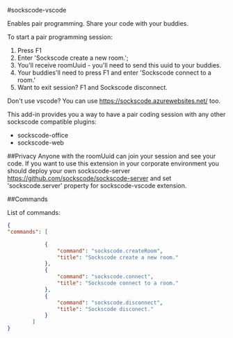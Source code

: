 #sockscode-vscode

Enables pair programming. Share your code with your buddies. 

To start a pair programming session: 

1. Press F1
2. Enter 'Sockscode create a new room.';
3. You'll receive roomUuid - you'll need to send this uuid to your buddies.
4. Your buddies'll need to press F1 and enter 'Sockscode connect to a room.'
5. Want to exit session? F1 and Sockscode disconnect.

Don't use vscode? You can use https://sockscode.azurewebsites.net/ too.

This add-in provides you a way to have a pair coding session with any other sockscode compatible plugins:
* sockscode-office
* sockscode-web

##Privacy
Anyone with the roomUuid can join your session and see your code. 
If you want to use this extension in your corporate environment you should deploy your own sockscode-server 
https://github.com/sockscode/sockscode-server and set 'sockscode.server' property for sockscode-vscode extension.

##Commands

List of commands:
```json
{
"commands": [

            {
                "command": "sockscode.createRoom",
                "title": "Sockscode create a new room."
            },
            {
                "command": "sockscode.connect",
                "title": "Sockscode connect to a room."
            },
            {
                "command": "sockscode.disconnect",
                "title": "Sockscode disconect."
            }
        ]
}
```